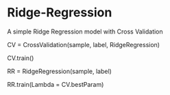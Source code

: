 # Ridge-Regression
A simple Ridge Regression model with Cross Validation

CV = CrossValidation(sample, label, RidgeRegression)

CV.train()

RR = RidgeRegression(sample, label)

RR.train(Lambda = CV.bestParam)

